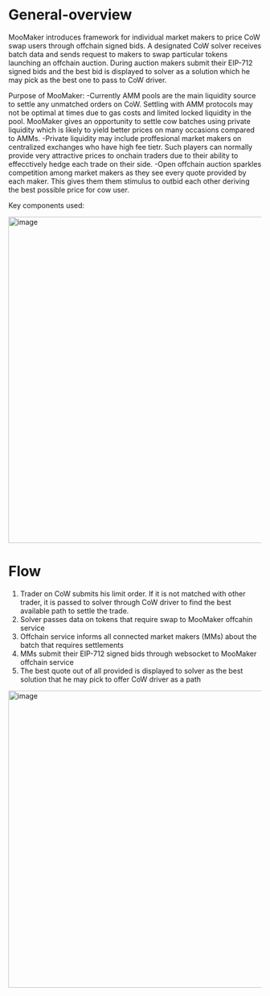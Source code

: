 # General-overview

MooMaker introduces framework for individual market makers to price CoW swap users through offchain signed bids. A designated CoW solver receives batch data and sends request to makers to swap particular tokens launching an offchain auction. During auction makers submit their EIP-712 signed bids and the best bid is displayed to solver as a solution which he may pick as the best one to pass to CoW driver.   

Purpose of MooMaker:
-Currently AMM pools are the main liquidity source to settle any unmatched orders on CoW. Settling with AMM protocols may not be optimal at times due to gas costs and limited locked liquidity in the pool. MooMaker gives an opportunity to settle cow batches using private liquidity which is likely to yield better prices on many occasions compared to AMMs. 
-Private liquidity may include proffesional market makers on centralized exchanges who have high fee tietr. Such players can normally provide very attractive prices to onchain traders due to their ability to effecctively hedge each trade on their side. 
-Open offchain auction sparkles competition among market makers as they see every quote provided by each maker. This gives them them stimulus to outbid each other deriving the best possible price for cow user.

Key components used: 

<img width="648" alt="image" src="https://github.com/MooMaker/General-overview/assets/105652074/3af55074-88a7-42f5-955c-cd588b76dfdd">


# Flow

1) Trader on CoW submits his limit order. If it is not matched with other trader, it is passed to solver through CoW driver to find the best available path to settle the trade.
2) Solver passes data on tokens that require swap to MooMaker offcahin service
3) Offchain service informs all connected market makers (MMs) about the batch that requires settlements
4) MMs submit their EIP-712 signed bids through websocket to MooMaker offchain service
5) The best quote out of all provided is displayed to solver as the best solution that he may pick to offer CoW driver as a path

<img width="590" alt="image" src="https://github.com/MooMaker/General-overview/assets/105652074/72da7e82-3807-4123-ae17-02946d4cb89d">

